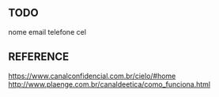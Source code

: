 TODO
--------------

nome
email
telefone
cel

REFERENCE
--------------
https://www.canalconfidencial.com.br/cielo/#home
http://www.plaenge.com.br/canaldeetica/como_funciona.html